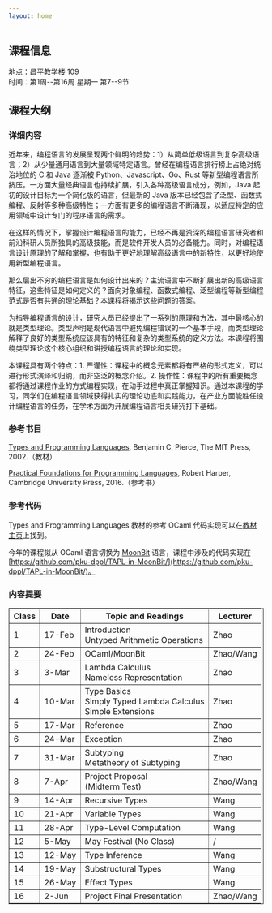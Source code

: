 ```yaml
---
layout: home
---
```


## 课程信息

地点：昌平教学楼 109<br>
时间：第1周--第16周 星期一 第7--9节

## 课程大纲

<!-- ### 课程简介

新兴的程序设计语言层出不穷，这些语言是如何设计出来的？主流语言中不断扩展出新的高级语言特征，这些特征是如何定义的？面向对象、函数语言、泛型编程等新型编程模型是否有共通的理论基础？本课程将揭示这些问题的答案。

类型理论是指导编程语言的设计的一系列原理和方法的核心。 类型声明是现代语言避免编程错误的一个基本手段，而类型理论阐释了一个良好的类型系统应该具有的特征和复杂类型的定义方法。本课程将围绕类型理论这个核心组织和讲授程序设计语言的理论。

希望通过本课程的学习，使得同学们在编程语言领域具备扎实的理论功底和实践能力，为开展程序语言相关学术研究打下基础，胜任设计新语言的任务。 -->

### 详细内容

近年来，编程语言的发展呈现两个鲜明的趋势：1）从简单低级语言到复杂高级语言；2）从少量通用语言到大量领域特定语言。曾经在编程语言排行榜上占绝对统治地位的 C 和 Java 逐渐被 Python、Javascript、Go、Rust 等新型编程语言所挤压。一方面大量经典语言也持续扩展，引入各种高级语言成分，例如，Java 起初的设计目标为一个简化版的语言，但最新的 Java 版本已经包含了泛型、函数式编程、反射等多种高级特性；一方面有更多的编程语言不断涌现，以适应特定的应用领域中设计专门的程序语言的需求。

在这样的情况下，掌握设计编程语言的能力，已经不再是资深的编程语言研究者和前沿科研人员所独具的高级技能，而是软件开发人员的必备能力。同时，对编程语言设计原理的了解和掌握，也有助于更好地理解高级语言中的新特性，以更好地使用新型编程语言。

那么层出不穷的编程语言是如何设计出来的？主流语言中不断扩展出新的高级语言特征，这些特征是如何定义的？面向对象编程、函数式编程、泛型编程等新型编程范式是否有共通的理论基础？本课程将揭示这些问题的答案。

为指导编程语言的设计，研究人员已经提出了一系列的原理和方法，其中最核心的就是类型理论。类型声明是现代语言中避免编程错误的一个基本手段，而类型理论解释了良好的类型系统应该具有的特征和复杂的类型系统的定义方法。本课程将围绕类型理论这个核心组织和讲授编程语言的理论和实现。

本课程具有两个特点：1. 严谨性：课程中的概念元素都将有严格的形式定义，可以进行形式演绎和归纳，而非空泛的概念介绍。2. 操作性：课程中的所有重要概念都将通过课程作业的方式编程实现，在动手过程中真正掌握知识。通过本课程的学习，同学们在编程语言领域获得扎实的理论功底和实践能力，在产业方面能胜任设计编程语言的任务，在学术方面为开展编程语言相关研究打下基础。

### 参考书目

[Types and Programming Languages](https://www.cis.upenn.edu/~bcpierce/tapl/), Benjamin C. Pierce, The MIT Press, 2002.（教材）

[Practical Foundations for Programming Languages](https://www.cs.cmu.edu/~rwh/pfpl/), Robert Harper, Cambridge University Press, 2016.（参考书）

### 参考代码

Types and Programming Languages 教材的参考 OCaml 代码实现可以在[教材主页](https://www.cis.upenn.edu/~bcpierce/tapl/resources.html#checkers)上找到。

今年的课程拟从 OCaml 语言切换为 [MoonBit](https://www.moonbitlang.com/) 语言，课程中涉及的代码实现在 [https://github.com/pku-dppl/TAPL-in-MoonBit/](https://github.com/pku-dppl/TAPL-in-MoonBit/)。

### 内容提要

<table border="1" cellspacing="1">
    <thead>
        <tr>
            <th>Class</th>
            <th>Date</th>
            <th>Topic and Readings</th>
            <th>Lecturer</th>
        </tr>
    </thead>
    <tbody>
        <tr>
            <td>1</td>
            <td>17-Feb</td>
            <td>Introduction<br>Untyped Arithmetic Operations</td>
            <td>Zhao</td>
        </tr>
               <tr>
            <td>2</td>
            <td>24-Feb</td>
            <td>OCaml/MoonBit</td>
            <td>Zhao/Wang</td>
        </tr>
        <tr>
            <td>3</td>
            <td>3-Mar</td>
            <td>Lambda Calculus<br>Nameless Representation</td>
            <td>Zhao</td>
        </tr>
        <tr>
            <td>4</td>
            <td>10-Mar</td>
            <td>Type Basics<br>Simply Typed Lambda Calculus<br>Simple Extensions</td>
            <td>Zhao</td>
        </tr>
        <tr>
            <td>5</td>
            <td>17-Mar</td>
            <td>Reference</td>
            <td>Zhao</td>
        </tr>
        <tr>
            <td>6</td>
            <td>24-Mar</td>
            <td>Exception</td>
            <td>Zhao</td>
        </tr>
        <tr>
            <td>7</td>
            <td>31-Mar</td>
            <td>Subtyping<br>Metatheory of Subtyping</td>
            <td>Zhao</td>
        </tr>
        <tr>
            <td>8</td>
            <td>7-Apr</td>
            <td>Project Proposal<br>(Midterm Test)</td>
            <td>Zhao/Wang</td>
        </tr>
        <tr>
            <td>9</td>
            <td>14-Apr</td>
            <td>Recursive Types</td>
            <td>Wang</td>
        </tr>
        <tr>
            <td>10</td>
            <td>21-Apr</td>
            <td>Variable Types</td>
            <td>Wang</td>
        </tr>
        <tr>
            <td>11</td>
            <td>28-Apr</td>
            <td>Type-Level Computation</td>
            <td>Wang</td>
        </tr>
        <tr>
            <td>12</td>
            <td>5-May</td>
            <td>May Festival (No Class)</td>
            <td>/</td>
        </tr>
        <tr>
            <td>13</td>
            <td>12-May</td>
            <td>Type Inference</td>
            <td>Wang</td>
        </tr>
        <tr>
            <td>14</td>
            <td>19-May</td>
            <td>Substructural Types</td>
            <td>Wang</td>
        </tr>
        <tr>
            <td>15</td>
            <td>26-May</td>
            <td>Effect Types</td>
            <td>Wang</td>
        </tr>
        <tr>
            <td>16</td>
            <td>2-Jun</td>
            <td>Project Final Presentation</td>
            <td>Zhao/Wang</td>
        </tr>
    </tbody>
</table>

<!-- ### 教学方式

本课程的教学方式涉及三个方面：课堂讲授、上机实习、分组报告。其中，在课堂讲授环节，主要由授课教师对课程内容进行讲解，并根据课程进度布置课后作业（课后作业包括每周一次的习题作业，以及定期发布的由学生分组完成的作业）。在上机实习环节，主要由学生对课堂授课内容进行实际操作，并完成课后作业。在分组报告环节，主要由学生对分组作业的完成内容进行报告。 -->
